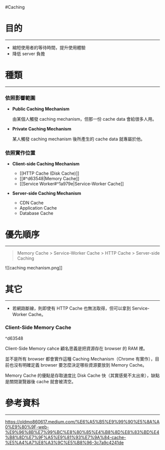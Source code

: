 #Caching 

# 目的

---

- 縮短使用者的等待時間，提升使用體驗
- 降低 server 負擔

# 種類

---

### 依照影響範圍

- **Public Caching Mechanism**
	
	由某個人觸發 caching mechanism，但那一份 cache data 會給很多人用。

- **Private Caching Mechanism**
	
	某人觸發 caching mechanism 後所產生的 cache data 就專屬於他。

### 依照實作位置

- **Client-side Caching Mechanism**
	
	- [[HTTP Cache (Disk Cache)]]
	- [[#^d63548|Memory Cache]]
	- [[Service Worker#^1a979e|Service-Worker Cache]]

- **Server-side Caching Mechanism**
	
	- CDN Cache
	- Application Cache
	- Database Cache

# 優先順序

---

>Memory Cache > Service-Worker Cache > HTTP Cache > Server-side Caching

![[caching mechanism.png]]

# 其它

---

- 若網路斷線，則即使有 HTTP Cache 也無法取得，但可以拿到 Service-Worker Cache。

### Client-Side Memory Cache

^d63548

Client-Side Memory cahce 顧名思義是把資源存在 browser 的 RAM 裡。

並不是所有 browser 都會實作這種 Caching Mechanism（Chrome 有實作），目前也沒有明確定義 browser 要怎麼決定哪些資源要放到 Memory Cache。

Memory Cache 的優點是存取速度比 Disk Cache 快（其實感覺不太出來），缺點是關閉瀏覽器後 cache 就會被清空。

# 參考資料

---

https://oldmo860617.medium.com/%E6%A5%B5%E9%99%90%E5%8A%A0%E9%80%9F-web-%E9%96%8B%E7%99%BC%E8%80%85%E4%B8%8D%E8%83%BD%E4%B8%8D%E7%9F%A5%E9%81%93%E7%9A%84-cache-%E5%A4%A7%E8%A3%9C%E5%B8%96-3c7a9c4241de